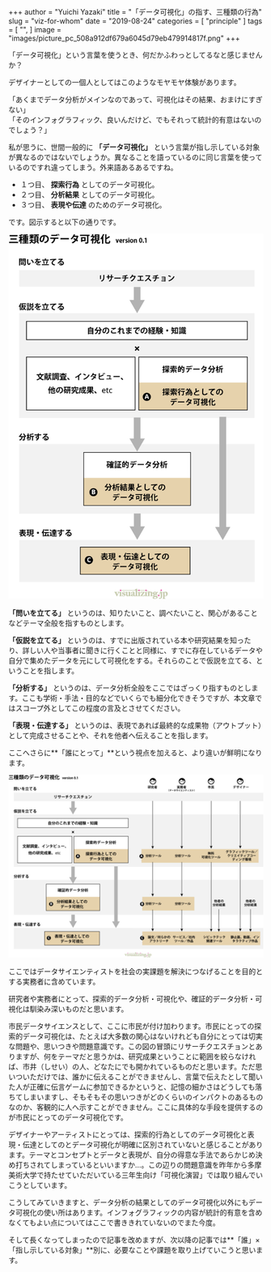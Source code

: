 +++
author = "Yuichi Yazaki"
title = "「データ可視化」の指す、三種類の行為"
slug = "viz-for-whom"
date = "2019-08-24"
categories = [
    "principle"
]
tags = [
    "",
]
image = "images/picture_pc_508a912df679a6045d79eb479914817f.png"
+++

「データ可視化」という言葉を使うとき、何だかふわっとしてるなと感じませんか？

デザイナーとしての一個人としてはこのようなモヤモヤ体験があります。

「あくまでデータ分析がメインなのであって、可視化はその結果、おまけにすぎない」  
「そのインフォグラフィック、良いんだけど、でもそれって統計的有意はないのでしょう？」

私が思うに、世間一般的に **「データ可視化」** という言葉が指し示している対象が異なるのではないでしょうか。異なることを語っているのに同じ言葉を使っているのですれ違ってしまう。外来語あるあるですね。

- １つ目、 **探索行為** としてのデータ可視化。
- ２つ目、 **分析結果** としてのデータ可視化。
- ３つ目、 **表現や伝達** のためのデータ可視化。

です。図示すると以下の通りです。

![](images/picture_pc_e391b9716975147cc57c41951695dc4e.png)

**「問いを立てる」** というのは、知りたいこと、調べたいこと、関心があることなどテーマ全般を指すものとします。

**「仮説を立てる」** というのは、すでに出版されている本や研究結果を知ったり、詳しい人や当事者に聞きに行くことと同様に、すでに存在しているデータや自分で集めたデータを元にして可視化をする。それらのことで仮説を立てる、ということを指します。

**「分析する」** というのは、データ分析全般をここではざっくり指すものとします。ここも学術・手法・目的などでいくらでも細分化できそうですが、本文章ではスコープ外としてこの程度の言及とさせてください。

**「表現・伝達する」** というのは、表現であれば最終的な成果物（アウトプット）として完成させることや、それを他者へ伝えることを指します。

ここへさらに**「誰にとって」**という視点を加えると、より違いが鮮明になります。

![](images/picture_pc_508a912df679a6045d79eb479914817f.png)

ここではデータサイエンティストを社会の実課題を解決につなげることを目的とする実務者に含めています。

研究者や実務者にとって、探索的データ分析・可視化や、確証的データ分析・可視化は馴染み深いものだと思います。

市民データサイエンスとして、ここに市民が付け加わります。市民にとっての探索的データ可視化は、たとえば大多数の関心はないけれども自分にとっては切実な問題や、思いつきや問題意識です。この図の冒頭にリサーチクエスチョンとありますが、何をテーマだと思うかは、研究成果ということに範囲を絞らなければ、市井（しせい）の人、どなたにでも開かれているものだと思います。ただ思いついただけでは、誰かに伝えることができませんし、言葉で伝えたとして聞いた人が正確に伝言ゲームに参加できるかというと、記憶の細かさはどうしても落ちてしまいますし、そもそもその思いつきがどのくらいのインパクトのあるものなのか、客観的に人へ示すことができません。ここに具体的な手段を提供するのが市民にとってのデータ可視化です。

デザイナーやアーティストにとっては、探索的行為としてのデータ可視化と表現・伝達としてのとデータ可視化が明確に区別されていないと感じることがあります。テーマとコンセプトとデータと表現が、自分の得意な手法であらかじめ決め打ちされてしまっているといいますか…。この辺りの問題意識を昨年から多摩美術大学で持たせていただいている三年生向け「可視化演習」では取り組んでいこうとしています。

こうしてみていきますと、データ分析の結果としてのデータ可視化以外にもデータ可視化の使い所はあります。インフォグラフィックの内容が統計的有意を含めなくてもよい点についてはここで書ききれていないのでまた今度。

そして長くなってしまったので記事を改めますが、次以降の記事では**「誰」×「指し示している対象」**別に、必要なことや課題を取り上げていこうと思います。
